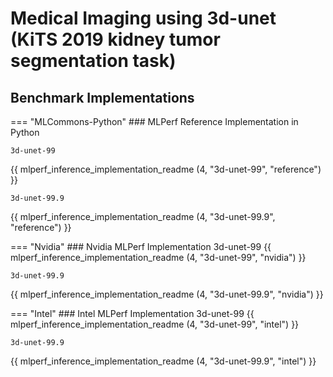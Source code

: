 # Medical Imaging using 3d-unet (KiTS 2019 kidney tumor segmentation task)


## Benchmark Implementations
=== "MLCommons-Python"
    ### MLPerf Reference Implementation in Python

    3d-unet-99    
{{ mlperf_inference_implementation_readme (4, "3d-unet-99", "reference") }}

    3d-unet-99.9    
{{ mlperf_inference_implementation_readme (4, "3d-unet-99.9", "reference") }}

=== "Nvidia"
    ### Nvidia MLPerf Implementation
    3d-unet-99 
{{ mlperf_inference_implementation_readme (4, "3d-unet-99", "nvidia") }}

    3d-unet-99.9 
{{ mlperf_inference_implementation_readme (4, "3d-unet-99.9", "nvidia") }}

=== "Intel"
    ### Intel MLPerf Implementation
    3d-unet-99
{{ mlperf_inference_implementation_readme (4, "3d-unet-99", "intel") }}

    3d-unet-99.9
{{ mlperf_inference_implementation_readme (4, "3d-unet-99.9", "intel") }}
